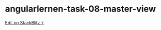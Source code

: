 # angularlernen-task-08-master-view

[Edit on StackBlitz ⚡️](https://stackblitz.com/edit/angularlernen-task-08-master-view)